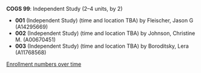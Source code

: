 **COGS 99**: Independent Study (2–4 units, by 2)

- **001** (Independent Study) (time and location TBA) by Fleischer, Jason G (A14295669)
- **002** (Independent Study) (time and location TBA) by Johnson, Christine M. (A00670451)
- **003** (Independent Study) (time and location TBA) by Boroditsky, Lera (A11768568)

[Enrollment numbers over time](./COGS99.tsv)
